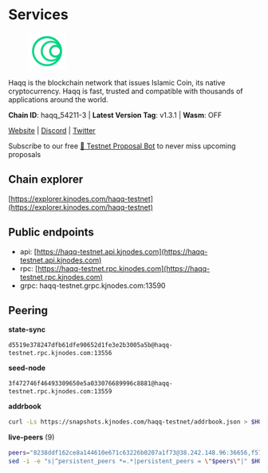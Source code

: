 # Services

<figure><img src="https://raw.githubusercontent.com/kj89/cosmos-images/main/logos/haqq.png" alt=""><figcaption></figcaption></figure>

Haqq is the blockchain network that issues Islamic Coin,  its native cryptocurrency. Haqq is fast, trusted and  compatible with thousands of applications around the world.

**Chain ID**: haqq_54211-3 | **Latest Version Tag**: v1.3.1 | **Wasm**: OFF

[Website](https://islamiccoin.net) | [Discord](https://discord.gg/hU9MHG5kZq) | [Twitter](https://twitter.com/Islamic_Coin)



Subscribe to our free [🤖 Testnet Proposal Bot](https://t.me/kjnodes_testnet_proposal_bot) to never miss upcoming proposals


## Chain explorer
[https://explorer.kjnodes.com/haqq-testnet](https://explorer.kjnodes.com/haqq-testnet)

## Public endpoints

* api: [https://haqq-testnet.api.kjnodes.com](https://haqq-testnet.api.kjnodes.com)
* rpc: [https://haqq-testnet.rpc.kjnodes.com](https://haqq-testnet.rpc.kjnodes.com)
* grpc: haqq-testnet.grpc.kjnodes.com:13590

## Peering

**state-sync**

```text
d5519e378247dfb61dfe90652d1fe3e2b3005a5b@haqq-testnet.rpc.kjnodes.com:13556
```

**seed-node**

```text
3f472746f46493309650e5a033076689996c8881@haqq-testnet.rpc.kjnodes.com:13559
```

**addrbook**
```bash
curl -Ls https://snapshots.kjnodes.com/haqq-testnet/addrbook.json > $HOME/.haqqd/config/addrbook.json
```

**live-peers** (9)
```bash
peers="8238ddf162ce8a144610e671c63226b0207a1f73@38.242.148.96:36656,f57fae1bdea281392b563a58978a2d8c0a37725f@95.217.233.234:26656,d5519e378247dfb61dfe90652d1fe3e2b3005a5b@65.109.68.190:13556,2d13d679b64e1a574904a140f72815644ec71131@65.21.133.125:30656,a6150d39e4725d28a56f41ebf3c6d457c54bd2f1@34.138.250.4:26656,3df5a68b919177179c6dcb0b9c9354fd6bbba1c8@65.109.92.240:20116,b87ae2a43e27bd0360ea1b868c8cb9e98d612fce@65.109.92.79:19656,f54d4de6d4ae81ec8a2315b54247872b315f198d@65.109.57.9:26656,6fad54232f11a0306bd0d942c2ec5f9ba0ae2f1a@34.91.54.209:26656"
sed -i -e "s|^persistent_peers *=.*|persistent_peers = \"$peers\"|" $HOME/.haqqd/config/config.toml
```
